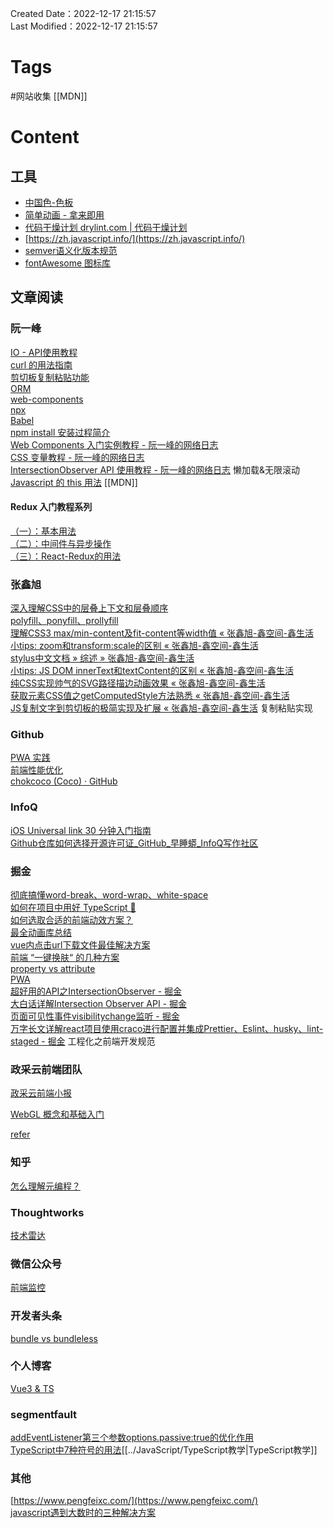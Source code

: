 Created Date：2022-12-17 21:15:57  
Last Modified：2022-12-17 21:15:57

# Tags

#网站收集 [[MDN]]

# Content

## 工具

- [中国色-色板](http://zhongguose.com/)
- [简单动画 - 拿来即用](https://animista.net/)
- [代码干燥计划 drylint.com | 代码干燥计划](https://drylint.com/)
- [https://zh.javascript.info/](https://zh.javascript.info/)
- [semver语义化版本规范](https://semver.org/lang/zh-CN/)
- [fontAwesome 图标库](https://fontawesome.com/icons)

## 文章阅读

### 阮一峰

[IO - API使用教程](http://www.ruanyifeng.com/blog/2016/11/intersectionobserver_api.html)  
[curl 的用法指南](https://www.ruanyifeng.com/blog/2019/09/curl-reference.html)  
[剪切板复制粘贴功能](https://www.ruanyifeng.com/blog/2021/01/clipboard-api.html)  
[ORM](http://www.ruanyifeng.com/blog/2019/02/orm-tutorial.html)  
[web-components](https://www.ruanyifeng.com/blog/2019/08/web_components.html)  
[npx](http://www.ruanyifeng.com/blog/2019/02/npx.html)  
[Babel](https://www.ruanyifeng.com/blog/2016/01/babel.html)  
[npm install 安装过程简介](https://www.ruanyifeng.com/blog/2016/01/npm-install.html)  
[Web Components 入门实例教程 - 阮一峰的网络日志](https://ruanyifeng.com/blog/2019/08/web_components.html)  
[CSS 变量教程 - 阮一峰的网络日志](https://www.ruanyifeng.com/blog/2017/05/css-variables.html)  
[IntersectionObserver API 使用教程 - 阮一峰的网络日志](https://www.ruanyifeng.com/blog/2016/11/intersectionobserver_api.html) 懒加载&无限滚动  
[Javascript 的 this 用法](https://www.ruanyifeng.com/blog/2010/04/using_this_keyword_in_javascript.html) [[MDN]]

#### Redux 入门教程系列

[（一）：基本用法](https://www.ruanyifeng.com/blog/2016/09/redux_tutorial_part_one_basic_usages.html)  
[（二）：中间件与异步操作](https://www.ruanyifeng.com/blog/2016/09/redux_tutorial_part_two_async_operations.html)  
[（三）：React-Redux的用法](https://www.ruanyifeng.com/blog/2016/09/redux_tutorial_part_three_react-redux.html)

### 张鑫旭

[深入理解CSS中的层叠上下文和层叠顺序](https://www.zhangxinxu.com/wordpress/2016/01/understand-css-stacking-context-order-z-index)  
[polyfill、ponyfill、prollyfill](https://www.zhangxinxu.com/wordpress/2021/08/polyfill-ponyfill-prollyfill/)  
[理解CSS3 max/min-content及fit-content等width值 « 张鑫旭-鑫空间-鑫生活](https://www.zhangxinxu.com/wordpress/2016/05/css3-width-max-contnet-min-content-fit-content/)  
[小tips: zoom和transform:scale的区别 « 张鑫旭-鑫空间-鑫生活](https://www.zhangxinxu.com/wordpress/2015/11/zoom-transform-scale-diff/)  
[stylus中文文档 » 综述 » 张鑫旭-鑫空间-鑫生活](https://www.zhangxinxu.com/jq/stylus/)  
[小tips: JS DOM innerText和textContent的区别 « 张鑫旭-鑫空间-鑫生活](https://www.zhangxinxu.com/wordpress/2019/09/js-dom-innertext-textcontent/)  
[纯CSS实现帅气的SVG路径描边动画效果 « 张鑫旭-鑫空间-鑫生活](https://www.zhangxinxu.com/wordpress/2014/04/animateion-line-drawing-svg-path-%e5%8a%a8%e7%94%bb-%e8%b7%af%e5%be%84/)  
[获取元素CSS值之getComputedStyle方法熟悉 « 张鑫旭-鑫空间-鑫生活](https://www.zhangxinxu.com/wordpress/2012/05/getcomputedstyle-js-getpropertyvalue-currentstyle/)  
[JS复制文字到剪切板的极简实现及扩展 « 张鑫旭-鑫空间-鑫生活](https://www.zhangxinxu.com/wordpress/2021/10/js-copy-paste-clipboard/) 复制粘贴实现

### Github

[PWA 实践](https://github.com/alienzhou/learning-pwa)  
[前端性能优化](https://alienzhou.github.io/fe-performance-journey/)  
[chokcoco (Coco) · GitHub](https://github.com/chokcoco)

### InfoQ

[iOS Universal link 30 分钟入门指南](https://xie.infoq.cn/article/3923388d392338f72a616075a)  
[Github仓库如何选择开源许可证\_GitHub\_早睡蟒\_InfoQ写作社区](https://xie.infoq.cn/article/733d85267679e97b7899a73a2)

### 掘金

[彻底搞懂word-break、word-wrap、white-space](https://juejin.cn/post/6844903667863126030)  
[如何在项目中用好 TypeScript 🤔](https://juejin.cn/post/7058868160706904078)  
[如何选取合适的前端动效方案？](https://juejin.cn/post/6844903830094610446)  
[最全动画库总结](https://juejin.cn/post/6844903830098804743)  
 [vue内点击url下载文件最佳解决方案](https://juejin.cn/post/7062888582465191944?utm_source=gold_browser_extension)  
[前端 “一键换肤“ 的几种方案](https://juejin.cn/post/7063010855167721486?utm_source=gold_browser_extension)  
[property vs attribute](https://juejin.cn/post/6844904114065768462)  
[PWA](https://juejin.cn/post/6844903588691443725)  
[超好用的API之IntersectionObserver - 掘金](https://juejin.cn/post/6844903874302574599)  
[大白话详解Intersection Observer API - 掘金](https://juejin.cn/post/7146441070828584968)  
[页面可见性事件visibilitychange监听 - 掘金](https://juejin.cn/post/6987550149375590414)  
[万字长文详解react项目使用craco进行配置并集成Prettier、Eslint、husky、lint-staged - 掘金](https://juejin.cn/post/7191855455596412987?from=search-suggest) 工程化之前端开发规范

### 政采云前端团队

[政采云前端小报](https://weekly.zoo.team/)

[WebGL 概念和基础入门](https://juejin.cn/post/6994940475459731463)  

[refer](https://mp.weixin.qq.com/s/HfOstfIdWsjNargulh5q5g)

### 知乎

[怎么理解元编程？](https://www.zhihu.com/question/23856985)

### Thoughtworks

[技术雷达](https://www.thoughtworks.com/zh-cn/radar)

### 微信公众号

[前端监控](https://mp.weixin.qq.com/s/2ceuCQHOuep1ng0nT6glUQ)

### 开发者头条

[bundle vs bundleless](https://toutiao.io/posts/l6xfvfc/preview)

### 个人博客

[Vue3 & TS](https://chengpeiquan.com/article)

### segmentfault

[addEventListener第三个参数options.passive:true的优化作用](https://segmentfault.com/a/1190000017247263)  
[TypeScript中7种符号的用法](https://segmentfault.com/a/1190000023943952)[[../JavaScript/TypeScript教学|TypeScript教学]]

### 其他

[https://www.pengfeixc.com/](https://www.pengfeixc.com/)  
[javascript遇到大数时的三种解决方案](https://www.51cto.com/article/674769.html)
